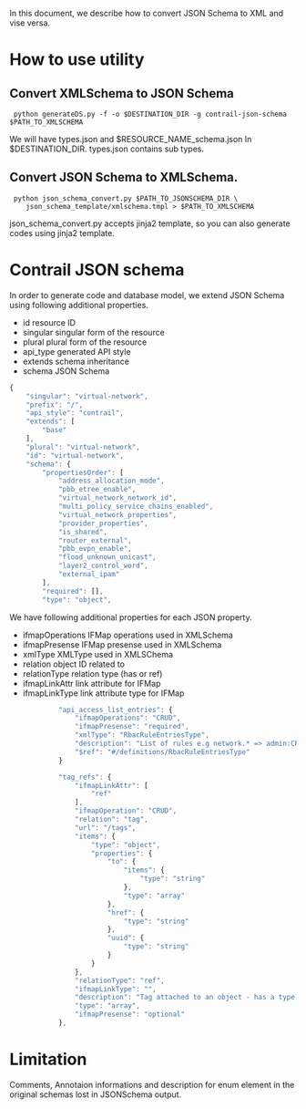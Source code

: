 In this document, we describe how to convert JSON Schema to XML and vise versa.

# How to use utility

## Convert XMLSchema to JSON Schema

```shell 
 python generateDS.py -f -o $DESTINATION_DIR -g contrail-json-schema $PATH_TO_XMLSCHEMA 
```

We will have types.json and $RESOURCE_NAME_schema.json In $DESTINATION_DIR.
types.json contains sub types.

## Convert JSON Schema to XMLSchema. 

```shell 
 python json_schema_convert.py $PATH_TO_JSONSCHEMA_DIR \
    json_schema_template/xmlschema.tmpl > $PATH_TO_XMLSCHEMA 
```

json_schema_convert.py accepts jinja2 template, so you can also generate codes using
jinja2 template. 

# Contrail JSON schema

In order to generate code and database model, we extend JSON Schema using 
following additional properties.

- id resource ID
- singular singular form of the resource
- plural plural form of the resource
- api_type generated API style
- extends schema inheritance
- schema JSON Schema

```javascript
{
    "singular": "virtual-network", 
    "prefix": "/", 
    "api_style": "contrail", 
    "extends": [
        "base"
    ], 
    "plural": "virtual-network", 
    "id": "virtual-network", 
    "schema": {
        "propertiesOrder": [
            "address_allocation_mode", 
            "pbb_etree_enable", 
            "virtual_network_network_id", 
            "multi_policy_service_chains_enabled", 
            "virtual_network_properties", 
            "provider_properties", 
            "is_shared", 
            "router_external", 
            "pbb_evpn_enable", 
            "flood_unknown_unicast", 
            "layer2_control_word", 
            "external_ipam"
        ], 
        "required": [], 
        "type": "object", 
```

We have following additional properties for each JSON property.

- ifmapOperations IFMap operations used in XMLSchema 
- ifmapPresense IFMap presense used in XMLSchema 
- xmlType XMLType used in XMLSChema 
- relation  object ID related to
- relationType relation type (has or ref)
- ifmapLinkAttr link attribute for IFMap
- ifmapLinkType link attribute type for IFMap

```javascript
            "api_access_list_entries": {
                "ifmapOperations": "CRUD", 
                "ifmapPresense": "required", 
                "xmlType": "RbacRuleEntriesType", 
                "description": "List of rules e.g network.* => admin:CRUD (admin can perform all ops on networks).", 
                "$ref": "#/definitions/RbacRuleEntriesType"
            }
```

```javascript
            "tag_refs": {
                "ifmapLinkAttr": [
                    "ref"
                ], 
                "ifmapOperation": "CRUD", 
                "relation": "tag", 
                "url": "/tags", 
                "items": {
                    "type": "object", 
                    "properties": {
                        "to": {
                            "items": {
                                "type": "string"
                            }, 
                            "type": "array"
                        }, 
                        "href": {
                            "type": "string"
                        }, 
                        "uuid": {
                            "type": "string"
                        }
                    }
                }, 
                "relationType": "ref", 
                "ifmapLinkType": "", 
                "description": "Tag attached to an object - has a type and value", 
                "type": "array", 
                "ifmapPresense": "optional"
            }, 
```

# Limitation
Comments, Annotaion informations and description for enum element in the original schemas lost in JSONSchema output.